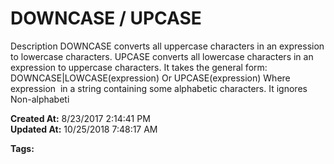 # DOWNCASE / UPCASE

Description DOWNCASE converts all uppercase characters in an expression to lowercase characters. UPCASE converts all lowercase characters in an expression to uppercase characters. It takes the general form: DOWNCASE|LOWCASE(expression) Or UPCASE(expression) Where expression  in a string containing some alphabetic characters. It ignores Non-alphabeti  

**Created At:** 8/23/2017 2:14:41 PM  
**Updated At:** 10/25/2018 7:48:17 AM  

**Tags:**
<badge text='string casing' vertical='middle' />
